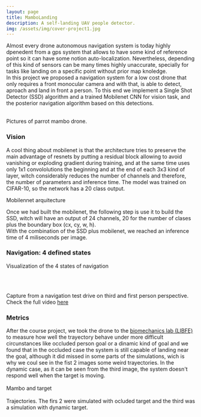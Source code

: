 ```yaml
---
layout: page
title: MamboLanding
description: A self-landing UAV people detector.  
img: /assets/img/cover-project1.jpg
---
```


Almost every drone autonomous navigation system is today highly dpenedent from a gps system that allows to have some kind of reference point so it can have some notion auto-localization. Nevertheless, depending of this kind of sensors can be many times highly unaccurate, specially for tasks like landing on a specific point without prior map knoledge.  
In this project we proposed a navigation system for a low cost drone that only requires a front monocular camera and with that, is able to detect, aproach and land in front a person.
To this end we implement a Single Shot Detector (SSD) algorithm and a trained Mobilenet CNN for vision task, and the posterior navigation algorithm based on this detections.


<!---
    ---
    layout: page
    title: Project
    description: a project with a background image
    img: /assets/img/12.jpg
    ---
--->

<div class="img_row">
    <img class="col one left" src="{{ site.baseurl }}/assets/img/cover-project1.jpg" alt="" title="cover image"/>
    <!---<img class="col one left" src="{{ site.baseurl }}/assets/img/2.jpg" alt="" title="example image"/>--->
    <img class="col two left" src="{{ site.baseurl }}/assets/img/mambo.jpg" alt="" title="example image"/>
</div>
<div class="col three caption">
    Pictures of parrot mambo drone.  
</div>

<h3>Vision </h3>

A cool thing about mobilenet is that the architecture tries to preserve the main advantage of resnets by putting a residual block allowing to avoid vanishing or exploding gradient during training, and at the same time uses only 1x1 convololutions the beginning and at the end of each 3x3 kind of layer, witch  considerably reduces the number of channels and therefore, the number of parameters and inference time.
The model was trained on CIFAR-10, so the network has a 20 class output.

<div class="img-row">
    <img class="col four" src="{{ site.baseurl }}/assets/img/mobilenet.jpg" alt="" title="example image"/>
    <!---<img class="col one left" src="{{ site.baseurl }}/assets/img/11.jpg" alt="" title="example image"/>--->
</div>
<div class="col three caption">
    Mobilennet arquitecture
</div>

Once we had built the mobilenet, the following step is use it to build the SSD, witch will have an output of 24 channels, 20 for the number of clases plus the boundary box (cx, cy, w, h).  
With the combination of the SSD plus mobilenet, we reached an inference time of 4 miliseconds per image.

<h3>Navigation: 4 defined states </h3>


<div class="img_row">
    <img class="col three left" src="{{ site.baseurl }}/assets/img/secuencia.jpg" alt="" title="example image"/>
</div>


<div class="col three caption">
    Visualization of the 4 states of navigation
</div>

<br/><br/>

<div class="img_row">
    <img class="col three left" src="{{ site.baseurl }}/assets/img/Selection.jpg" alt="" title="example image"/>
</div>


<div class="col three caption">
    Capture from a navigation test drive on third and first person perspective. Check the full video <a href="https://www.youtube.com/watch?list=PL5PIk24t1cVYq7BGWIc3eMJ8nIkloUO0Y&v=sV9nGOG_bL0&feature=emb_title" target="_blank">here</a>
</div>

<h3>Metrics</h3>
After the course project, we took the drone to the <a href="https://www.uandes.cl/carrera/kinesiologia/investigacion/" target="_blank">biomechanics lab (LIBFE)</a> to measure how well the trayectory behave under more difficult circunstances like occluded person goal or a dinamic kind of goal and we found that in the occluded case the system is still capable of landing near the goal, although it did missed in some parts of the simulations, wich is why we coul see in the fist 2 images some weird trayectories.
In the dynamic case, as it can be seen from the third image, the system doesn't respond well when the target is moving.

<div class="img_row">
    <img class="col one left" src="{{ site.baseurl }}/assets/img/target.jpg" alt="" title="cover image"/>
    <!---<img class="col one left" src="{{ site.baseurl }}/assets/img/2.jpg" alt="" title="example image"/>--->
    <img class="col two left" src="{{ site.baseurl }}/assets/img/mambo.jpg" alt="" title="example image"/>
</div>
<div class="col three caption">
    Mambo and target  
</div>

<div class="img_row">
    <img class="col one left" src="{{ site.baseurl }}/assets/img/estatico_a.jpg" alt="" title="cover image"/>
    <img class="col one left" src="{{ site.baseurl }}/assets/img/estatico_c.jpg" alt="" title="example image"/>
    <img class="col one left" src="{{ site.baseurl }}/assets/img/dinamico.jpg" alt="" title="example image"/>
</div>
<div class="col three caption">
    Trajectories. The firs 2 were simulated with ocluded target and the third was a simulation with dynamic target. 
</div>
